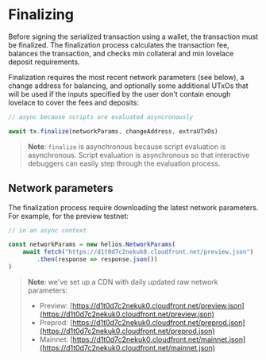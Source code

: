 # Finalizing

Before signing the serialized transaction using a wallet, the transaction must be finalized. The finalization process calculates the transaction fee, balances the transaction, and checks min collateral and min lovelace deposit requirements.

Finalization requires the most recent network parameters (see below), a change address for balancing, and optionally some additional UTxOs that will be used if the inputs specified by the user don't contain enough lovelace to cover the fees and deposits:

```js
// async because scripts are evaluated asyncronously

await tx.finalize(networkParams, changeAddress, extraUTxOs)
```

> **Note**: `finalize` is asynchronous because script evaluation is asynchronous. Script evaluation is asynchronous so that interactive debuggers can easily step through the evaluation process.

## Network parameters

The finalization process require downloading the latest network parameters. For example, for the preview testnet:

```js
// in an async context

const networkParams = new helios.NetworkParams(
    await fetch("https://d1t0d7c2nekuk0.cloudfront.net/preview.json")
        .then(response => response.json())
)
```

> **Note**: we've set up a CDN with daily updated raw network parameters:
>  * Preview: [https://d1t0d7c2nekuk0.cloudfront.net/preview.json](https://d1t0d7c2nekuk0.cloudfront.net/preview.json)
>  * Preprod: [https://d1t0d7c2nekuk0.cloudfront.net/preprod.json](https://d1t0d7c2nekuk0.cloudfront.net/preprod.json)
>  * Mainnet: [https://d1t0d7c2nekuk0.cloudfront.net/mainnet.json](https://d1t0d7c2nekuk0.cloudfront.net/mainnet.json)